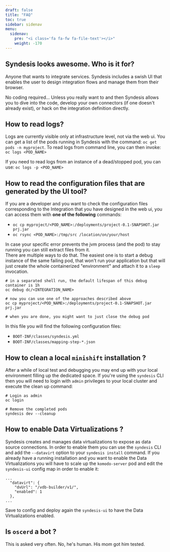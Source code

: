 ```yaml
---
draft: false
title: "FAQ"
toc: true
sidebar: sidenav
menu:
  sidenav:
    pre: "<i class='fa fa-fw fa-file-text'></i>"
    weight: -170
---
```


## Syndesis looks awesome. Who is it for?
Anyone that wants to integrate services. Syndesis includes a swish UI that enables the user to design integration flows and manage them from their browser.

No coding required... Unless you really want to and then Syndesis allows you to dive into the code, develop your own connectors (if one doesn't already exist), or hack on the integration definition directly.

## How to read logs?
Logs are currently visible only at infrastructure level, not via the web ui.
You can get a list of the pods running in Syndesis with the command: `oc get pods -n myproject`.  To read logs from command line, you can then invoke: `oc logs <POD_NAME>`

If you need to read logs from an instance of a dead/stopped pod, you can use: `oc logs -p <POD_NAME>`

## How to read the configuration files that are generated by the UI tool?
If you are a developer and you want to check the configuration files corresponding to the Integration that you have designed in the web ui, you can access them with **one of the following** commands:
- `oc cp myproject/<POD_NAME>:/deployments/project-0.1-SNAPSHOT.jar prj.jar`
- `oc rsync <POD_NAME>:/tmp/src /location/on/your/host`

In case your specific error prevents the jvm process (and the pod) to stay running you can still extract files from it.  
There are multiple ways to do that. The easiest one is to start a debug instance of the same failing pod, that won't run your application but that will just create the whole containerized "environment" and attach it to a `sleep` invocation.

```
# in a separated shell run, the default lifespan of this debug container is 1h
oc debug dc/<INTEGRATION_NAME>

# now you can use one of the approaches described above
oc cp myproject/<POD_NAME>:/deployments/project-0.1-SNAPSHOT.jar prj.jar

# when you are done, you might want to just close the debug pod
```

In this file you will find the following configuration files:

- `BOOT-INF/classes/syndesis.yml`
- `BOOT-INF/classes/mapping-step-*.json`

## How to clean a local `minishift` installation ?
After a while of local test and debugging you may end up with your local environment filling up the dedicated space. If you're using the `syndesis` CLI then you will need to login with `admin` privileges to your local cluster and execute the clean up command:

```
# Login as admin
oc login

# Remove the completed pods
syndesis dev --cleanup
``` 

## How to enable Data Virtualizations ?
Syndesis creates and manages data virtualizations to expose as data source connections. In order to enable them you can use the `syndesis` CLI and add the `--datavirt` option to your `syndesis install` command. If you already have a running installation and you want to enable the Data Virtualizations you will have to scale up the `komodo-server` pod and edit the `syndesis-ui` config map in order to enable it:

```
...
  "datavirt": {
    "dvUrl": "/vdb-builder/v1/",
    "enabled": 1
  },
...
``` 

Save to config and deploy again the `syndesis-ui` to have the Data Virtualizations enabled.

## Is `oscerd` a bot ?
This is asked very often. No, he's human. His mom got him tested. 
